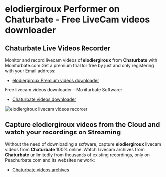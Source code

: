 # elodiergiroux Performer on Chaturbate - Free LiveCam videos downloader

## Chaturbate Live Videos Recorder

Monitor and record livecam videos of **elodiergiroux** from **Chaturbate** with Moniturbate.com
Get a premium trial for free by just and only registering with your Email address:
* [elodiergiroux Premium videos downloader](https://moniturbate.com/request-demo-licence-key.html)

Free livecam videos downloader - Moniturbate Software:
* [Chaturbate videos downloader](https://moniturbate.com/moniturbate-download-software.html)

![elodiergiroux livecam videos recorder](https://peachurnet.com/templates/moniturbate-software.png)


## Capture elodiergiroux videos from the Cloud and watch your recordings on Streaming

Without the need of downloading a software, capture **elodiergiroux** livecam videos from **Chaturbate** 100% online.
Watch Livecam archives from **Chaturbate** unlimitedly from thousands of existing recordings, only on Peachurbate.com and its websites network:
* [Chaturbate videos archives](https://peachurnet.com/)